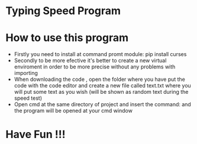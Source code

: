 # Typing Speed Program

# How to use this program

- Firstly you need to install at command promt <curses> module: pip install curses 
- Secondly to be more efective it's better to create a new virtual enviroment in order to be more precise without any problems with importing
- When downloading the code , open the folder where you have put the code with the code editor and create a new file called text.txt where you will put some text as you wish (will be shown as random text during the speed test) 
- Open cmd at the same directory of project and insert the command: <python typing_speed.py> and the program will be opened at your cmd window

# Have Fun !!!